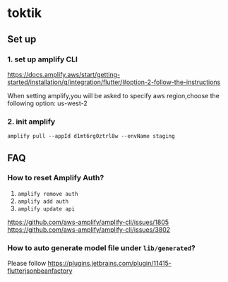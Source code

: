 # toktik

## Set up
### 1. set up amplify CLI
https://docs.amplify.aws/start/getting-started/installation/q/integration/flutter/#option-2-follow-the-instructions

When setting amplify,you will be asked to specify aws region,choose the following option:
us-west-2

### 2. init amplify
`amplify pull --appId d1mt6rg0ztrl8w --envName staging`


## FAQ

### How to reset Amplify Auth?
1. `amplify remove auth`
2. `amplify add auth`
3. `amplify update api`

https://github.com/aws-amplify/amplify-cli/issues/1805
https://github.com/aws-amplify/amplify-cli/issues/3802 

### How to auto generate model file under `lib/generated`?

Please follow https://plugins.jetbrains.com/plugin/11415-flutterjsonbeanfactory
